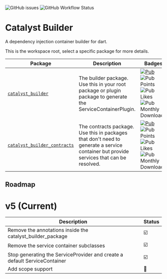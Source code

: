 ![GitHub issues](https://img.shields.io/github/issues/mintware-de/catalyst_builder)
![GitHub Workflow Status](https://img.shields.io/github/actions/workflow/status/mintware-de/catalyst_builder/dart.yml?branch=main)

# Catalyst Builder

A dependency injection container builder for dart.

This is the workspace root, select a specific package for more details.

| Package                                                               | Description                                                                                                                            | Badges                                                                                                                                                                                                                                                                                                                                                                                         |
|-----------------------------------------------------------------------|----------------------------------------------------------------------------------------------------------------------------------------|------------------------------------------------------------------------------------------------------------------------------------------------------------------------------------------------------------------------------------------------------------------------------------------------------------------------------------------------------------------------------------------------|
| [`catalyst_builder`](./packages/catalyst_builder)                     | The builder package. Use this in your root package or plugin package to generate the ServiceContainerPlugin.                           | [![Pub](https://img.shields.io/pub/v/catalyst_builder.svg)](https://pub.dartlang.org/packages/catalyst_builder)<br> ![Pub Points](https://img.shields.io/pub/points/catalyst_builder)<br> ![Pub Likes](https://img.shields.io/pub/likes/catalyst_builder)<br> ![Pub Monthly Downloads](https://img.shields.io/pub/dm/catalyst_builder)                                                         |
| [`catalyst_builder_contracts`](./packages/catalyst_builder_contracts) | The contracts package. Use this in packages that don't need to generate a service container but provide services that can be resolved. | [![Pub](https://img.shields.io/pub/v/catalyst_builder_contracts.svg)](https://pub.dartlang.org/packages/catalyst_builder_contracts)  <br> ![Pub Points](https://img.shields.io/pub/points/catalyst_builder_contracts)  <br> ![Pub Likes](https://img.shields.io/pub/likes/catalyst_builder_contracts) <br>  ![Pub Monthly Downloads](https://img.shields.io/pub/dm/catalyst_builder_contracts) |

## Roadmap

# v5 (Current)

| Description                                                               | Status |
|---------------------------------------------------------------------------|--------|
| Remove the annotations inside the catalyst_builder_package                | ☑️     |
| Remove the service container subclasses                                   | ☑️     |
| Stop generating the ServiceProvider and create a default ServiceContainer | ☑️     |
| Add scope support                                                         | 🔲     |
